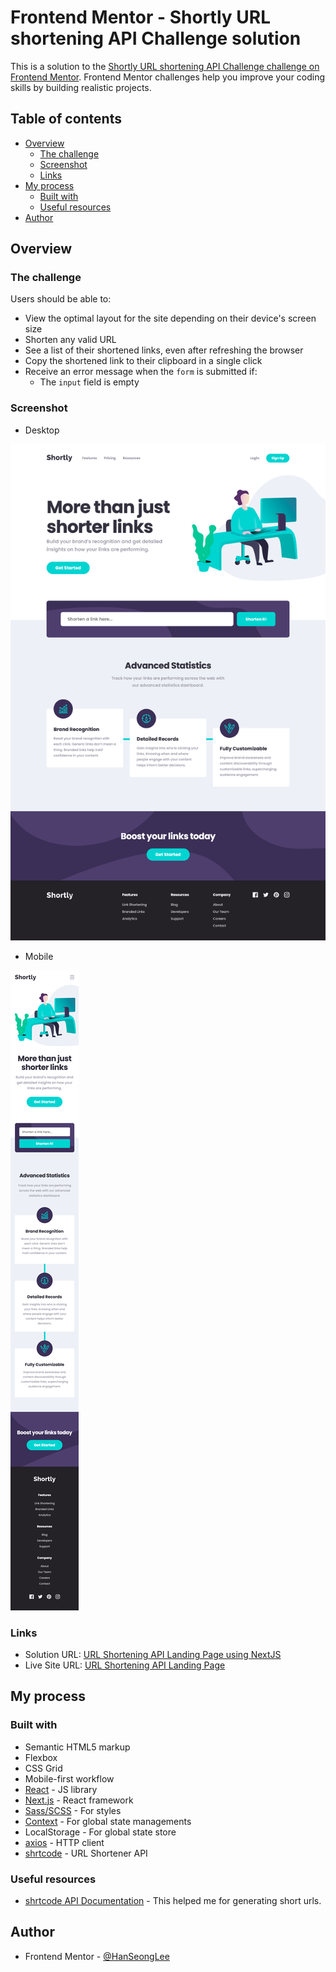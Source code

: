 # Frontend Mentor - Shortly URL shortening API Challenge solution

This is a solution to the [Shortly URL shortening API Challenge challenge on Frontend Mentor](https://www.frontendmentor.io/challenges/url-shortening-api-landing-page-2ce3ob-G). Frontend Mentor challenges help you improve your coding skills by building realistic projects.

## Table of contents

- [Overview](#overview)
  - [The challenge](#the-challenge)
  - [Screenshot](#screenshot)
  - [Links](#links)
- [My process](#my-process)
  - [Built with](#built-with)
  - [Useful resources](#useful-resources)
- [Author](#author)

## Overview

### The challenge

Users should be able to:

- View the optimal layout for the site depending on their device's screen size
- Shorten any valid URL
- See a list of their shortened links, even after refreshing the browser
- Copy the shortened link to their clipboard in a single click
- Receive an error message when the `form` is submitted if:
  - The `input` field is empty

### Screenshot
* Desktop

![Desktop](./screenshots/desktop.png)

* Mobile

![Mobile](./screenshots/mobile.png)

### Links

- Solution URL: [URL Shortening API Landing Page using NextJS](https://www.frontendmentor.io/solutions/url-shortening-api-landing-page-using-nextjs-yEvm-uI_J)
- Live Site URL: [URL Shortening API Landing Page](https://url-shortening-api-landing-page-hanseonglee.vercel.app)

## My process

### Built with

- Semantic HTML5 markup
- Flexbox
- CSS Grid
- Mobile-first workflow
- [React](https://reactjs.org/) - JS library
- [Next.js](https://nextjs.org/) - React framework
- [Sass/SCSS](https://sass-lang.com/) - For styles
- [Context](https://reactjs.org/docs/context.html) - For global state managements
- LocalStorage - For global state store
- [axios](https://github.com/axios/axios) - HTTP client
- [shrtcode](https://shrtco.de/) - URL Shortener API

### Useful resources

- [shrtcode API Documentation](https://shrtco.de/docs/) - This helped me for generating short urls.

## Author

- Frontend Mentor - [@HanSeongLee](https://www.frontendmentor.io/profile/HanSeongLee)

